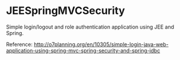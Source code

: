 # JEESpringMVCSecurity
Simple login/logout and role authentication application using JEE and Spring.

Reference:
http://o7planning.org/en/10305/simple-login-java-web-application-using-spring-mvc-spring-security-and-spring-jdbc

